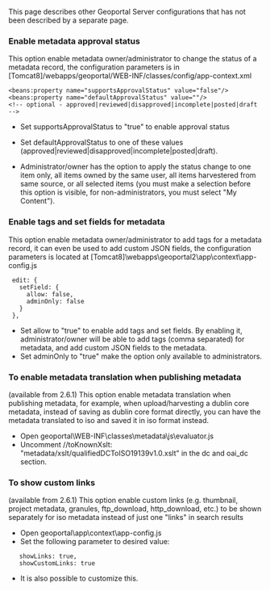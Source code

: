 

 This page describes other Geoportal Server configurations that has not been described by a separate page.

### Enable metadata approval status 

This option enable metadata owner/administrator to change the status of a metadata record, the configuration parameters is in [Tomcat8]/webapps/geoportal/WEB-INF/classes/config/app-context.xml 

 ```
<beans:property name="supportsApprovalStatus" value="false"/>
<beans:property name="defaultApprovalStatus" value=""/>
<!-- optional - approved|reviewed|disapproved|incomplete|posted|draft -->
```

 * Set supportsApprovalStatus to "true" to enable approval status
 * Set defaultApprovalStatus to one of these values (approved|reviewed|disapproved|incomplete|posted|draft).
 
 * Administrator/owner has the option to apply the status change to one item only, all items owned by the same user, all items harvestered from same source, or all selected items (you must make a selection before this option is visible, for non-administrators, you must select "My Content"). 

### Enable tags and set fields for metadata 
This option enable metadata owner/administrator to add tags for a metadata record, it can even be used to add custom JSON fields, the configuration parameters is located at 
[Tomcat8]\webapps\geoportal2\app\context\app-config.js


 ```
  edit: {
    setField: {
      allow: false,
      adminOnly: false
    }
  },
```  

 * Set allow to "true" to enable add tags and set fields. By enabling it, administrator/owner will be able to add tags (comma separated) for metadata, and add custom JSON fields to the metadata. 
 * Set adminOnly to "true" make the option only available to administrators.  
 
 ### To enable metadata translation when publishing metadata 
 (available from 2.6.1) 
This option enable metadata translation when publishing metadata, for example, when upload/harvesting a dublin core metadata, instead of saving as dublin core format directly, you can have the metadata translated to iso and saved it in iso format instead.

 * Open geoportal\WEB-INF\classes\metadata\js\evaluator.js
 * Uncomment     //toKnownXslt: "metadata/xslt/qualifiedDCToISO19139v1.0.xslt" in the dc and oai_dc section.
 
  ### To show custom links 
  (available from 2.6.1) 
This option enable custom links (e.g. thumbnail, project metadata, granules, ftp_download, http_download, etc.) to be shown separately for iso metadata instead of just one "links" in search results

 * Open geoportal\app\context\app-config.js
 * Set the following parameter to desired value:
 ```
    showLinks: true,
    showCustomLinks: true
```    
* It is also possible to customize this.